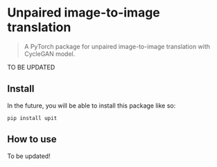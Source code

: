 # Unpaired image-to-image translation
> A PyTorch package for unpaired image-to-image translation with CycleGAN model.


TO BE UPDATED

## Install

In the future, you will be able to install this package like so:

`pip install upit`

## How to use

To be updated!
